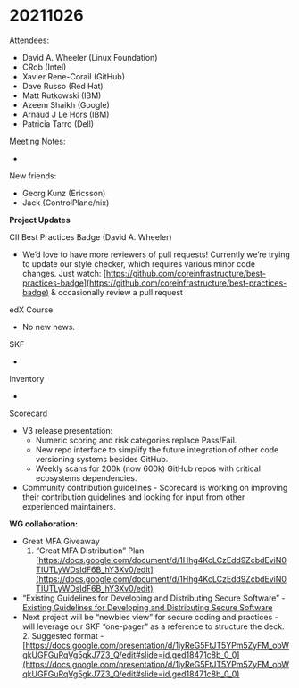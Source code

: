 # 20211026

Attendees:

* David A. Wheeler (Linux Foundation)
* CRob (Intel)
* Xavier Rene-Corail (GitHub)
* Dave Russo (Red Hat)
* Matt Rutkowski (IBM)
* Azeem Shaikh (Google)
* Arnaud J Le Hors (IBM)
* Patricia Tarro (Dell)

Meeting Notes:

* 

New friends:

* Georg Kunz (Ericsson)
* Jack (ControlPlane/nix)

**Project Updates**

CII Best Practices Badge (David A. Wheeler)

* We’d love to have more reviewers of pull requests! Currently we’re trying to update our style checker, which requires various minor code changes. Just watch: [https://github.com/coreinfrastructure/best-practices-badge](https://github.com/coreinfrastructure/best-practices-badge) & occasionally review a pull request

edX Course

* No new news.

SKF

* 

Inventory

* 

Scorecard

* V3 release presentation:
    * Numeric scoring and risk categories replace Pass/Fail.
    * New repo interface to simplify the future integration of other code versioning systems besides GitHub.
    * Weekly scans for 200k (now 600k) GitHub repos with critical ecosystems dependencies.
* Community contribution guidelines - Scorecard is working on improving their contribution guidelines and looking for input from other experienced maintainers.

**WG collaboration:**

* Great MFA Giveaway
    1. “Great MFA Distribution” Plan [https://docs.google.com/document/d/1Hhg4KcLCzEdd9ZcbdEviN0TIUTLyWDsIdF6B_hY3Xv0/edit](https://docs.google.com/document/d/1Hhg4KcLCzEdd9ZcbdEviN0TIUTLyWDsIdF6B_hY3Xv0/edit)
* “Existing Guidelines for Developing and Distributing Secure Software” - [Existing Guidelines for Developing and Distributing Secure Software](https://docs.google.com/document/d/11bRB-Q_j9sj19EEC32-ijMiEHERPRwZRVWE9HwNr2pc/edit)
* Next project will be “newbies view” for secure coding and practices - will leverage our SKF “one-pager” as a reference to structure the deck.
    2. Suggested format - [https://docs.google.com/presentation/d/1iyReG5FtJT5YPm5ZyFM_obWqkUGFGuRqVg5gkJ7Z3_Q/edit#slide=id.ged18471c8b_0_0](https://docs.google.com/presentation/d/1iyReG5FtJT5YPm5ZyFM_obWqkUGFGuRqVg5gkJ7Z3_Q/edit#slide=id.ged18471c8b_0_0) 
    